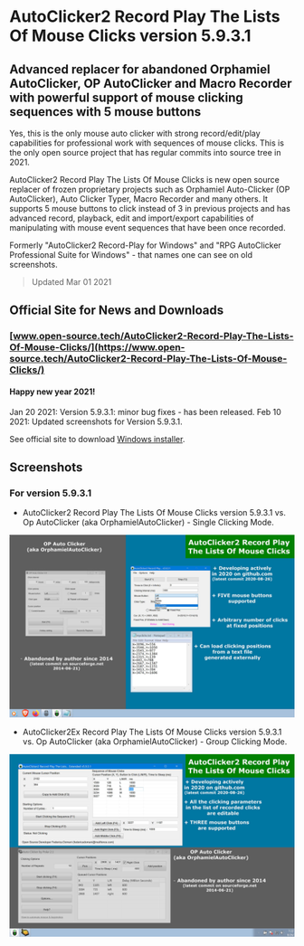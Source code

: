 # AutoClicker2 Record Play The Lists Of Mouse Clicks version 5.9.3.1

## Advanced replacer for abandoned Orphamiel AutoClicker, OP AutoClicker and Macro Recorder with powerful support of mouse clicking sequences with 5 mouse buttons

Yes, this is the only mouse auto clicker with strong record/edit/play capabilities for professional work with sequences of mouse clicks.
This is the only open source project that has regular commits into source tree in 2021.

AutoClicker2 Record Play The Lists Of Mouse Clicks is new open source replacer of frozen proprietary projects such as Orphamiel Auto-Clicker (OP AutoClicker), Auto Clicker Typer, Macro Recorder and many others.
It supports 5 mouse buttons to click instead of 3 in previous projects and has advanced record, playback, edit and import/export capabilities of manipulating with mouse event sequences that have been once recorded.

Formerly "AutoClicker2 Record-Play for Windows" and "RPG AutoClicker Professional Suite for Windows" - that names one can see on old screenshots.

> Updated Mar 01 2021

## Official Site for News and Downloads

### [www.open-source.tech/AutoClicker2-Record-Play-The-Lists-Of-Mouse-Clicks/](https://www.open-source.tech/AutoClicker2-Record-Play-The-Lists-Of-Mouse-Clicks/)

#### Happy new year 2021!

Jan 20 2021: Version 5.9.3.1: minor bug fixes - has been released.
Feb 10 2021: Updated screenshots for Version 5.9.3.1.

See official site to download [Windows installer](https://www.open-source.tech/AutoClicker2-Record-Play-The-Lists-Of-Mouse-Clicks/).

## Screenshots

### For version 5.9.3.1

* AutoClicker2 Record Play The Lists Of Mouse Clicks version 5.9.3.1 vs. Op AutoClicker (aka OrphamielAutoClicker) - Single Clicking Mode.

![AutoClicker2 Record Play The Lists Of Mouse Clicks version 5.9.3.1 vs. Op AutoClicker (aka OrphamielAutoClicker) - Single Clicking Mode.](screenshots_new/v5.9.3.1/AutoClicker2_v5.9.3.1.jpg?raw=true)

* AutoClicker2Ex Record Play The Lists Of Mouse Clicks version 5.9.3.1 vs. Op AutoClicker (aka OrphamielAutoClicker) - Group Clicking Mode.

![AutoClicker2Ex Record Play The Lists Of Mouse Clicks version 5.9.3.1 vs. Op AutoClicker (aka OrphamielAutoClicker) - Group Clicking Mode.](screenshots_new/v5.9.3.1/AutoClicker2Ex_v5.9.3.1.jpg?raw=true)
